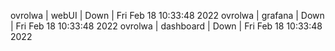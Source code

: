 ovrolwa | webUI | Down | Fri Feb 18 10:33:48 2022
ovrolwa | grafana | Down | Fri Feb 18 10:33:48 2022
ovrolwa | dashboard | Down | Fri Feb 18 10:33:48 2022

